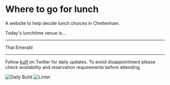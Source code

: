 # Where to go for lunch

A website to help decide lunch choices in Cheltenham.

Today's lunchtime venue is...

---

<!-- lunch_item starts -->
Thai Emerald
<!-- lunch_item ends -->

---

Follow [kutf](https://twitter.com/kutf) on Twitter for daily updates. To avoid disappointment please check availability and reservation requirements before attending

![Daily Build](https://github.com/MatBenfield/lunch.thechels.uk/workflows/Daily%20Build/badge.svg) ![Linter](https://github.com/MatBenfield/lunch.thechels.uk/workflows/Linter/badge.svg)
